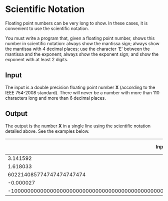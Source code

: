# Scientific Notation
Floating point numbers can be very long to show. In these cases, it is convenient to use the scientific notation.

You must write a program that, given a floating point number, shows this number in scientific notation: always show the mantissa sign; always show the mantissa with 4 decimal places; use the character 'E' between the mantissa and the exponent; always show the exponent sign; and show the exponent with at least 2 digits.

## Input
The input is a double precision floating point number **X** (according to the IEEE 754-2008 standard). There will never be a number with more than 110 characters long and more than 6 decimal places.

## Output
The output is the number **X** in a single line using the scientific notation detailed above. See the examples below.

|                                              Input Samples                                             | Output Samples |
|--------------------------------------------------------------------------------------------------------|----------------|
| 3.141592                                                                                               | +3.1416E+00    |
| 1.618033                                                                                               | +1.6180E+00    |
| 602214085774747474747474                                                                               | +6.0221E+23    |
| -0.000027                                                                                              | -2.7000E-05    |
| -10000000000000000000000000000000000000000000000000000000000000000000000000000000000000000000000000000 | -1.0000E+100   |